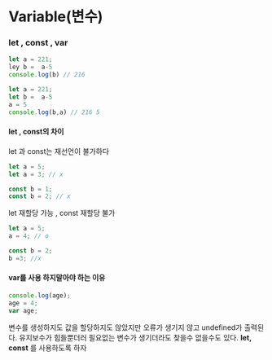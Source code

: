 # Variable\(변수\)

### let , const , var

```javascript
let a = 221;
ley b =  a-5 
console.log(b) // 216
```

```javascript
let a = 221;
let b =  a-5 
a = 5
console.log(b,a) // 216 5
```

#### let , const의 차이

let 과 const는 재선언이 불가하다

```javascript
let a = 5;
let a = 3; // x

const b = 1;
const b = 2; // x
```

let 재할당 가능 , const 재할당 불가

```javascript
let a = 5;
a = 4; // o

const b = 2;
b =3; //x
```

#### var를 사용 하지말아야 하는 이유

```javascript
console.log(age);
age = 4;
var age;
```

변수를 생성하지도 값을 할당하지도 않았지만 오류가 생기지 않고 undefined가 출력된다. 유지보수가 힘들뿐더러 필요없는 변수가 생기더라도 찾을수 없을수도 있다. **let, const** 를 사용하도록 하자

